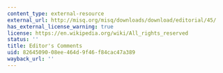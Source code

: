 ```yaml
---
content_type: external-resource
external_url: http://misq.org/misq/downloads/download/editorial/45/
has_external_license_warning: true
license: https://en.wikipedia.org/wiki/All_rights_reserved
status: ''
title: Editor's Comments
uid: 82645090-08ee-464d-9f46-f84cac47a389
wayback_url: ''
---
```

